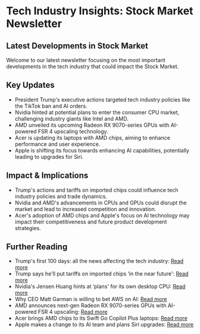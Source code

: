 # Tech Industry Insights: Stock Market Newsletter

## Latest Developments in Stock Market
Welcome to our latest newsletter focusing on the most important developments in the tech industry that could impact the Stock Market.

## Key Updates
- President Trump's executive actions targeted tech industry policies like the TikTok ban and AI orders.
- Nvidia hinted at potential plans to enter the consumer CPU market, challenging industry giants like Intel and AMD.
- AMD unveiled its upcoming Radeon RX 9070-series GPUs with AI-powered FSR 4 upscaling technology.
- Acer is updating its laptops with AMD chips, aiming to enhance performance and user experience.
- Apple is shifting its focus towards enhancing AI capabilities, potentially leading to upgrades for Siri.

## Impact & Implications
- Trump's actions and tariffs on imported chips could influence tech industry policies and trade dynamics.
- Nvidia and AMD's advancements in CPUs and GPUs could disrupt the market and lead to increased competition and innovation.
- Acer's adoption of AMD chips and Apple's focus on AI technology may impact their competitiveness and future product development strategies.

## Further Reading
- Trump's first 100 days: all the news affecting the tech industry: [Read more](https://www.theverge.com/24348851/donald-trump-presidency-tech-science-news)
- Trump says he'll put tariffs on imported chips ‘in the near future': [Read more](https://www.theverge.com/2025/1/27/24353388/trump-tariffs-chips-act-ai-deepseek)
- Nvidia's Jensen Huang hints at ‘plans' for its own desktop CPU: [Read more](https://www.theverge.com/2025/1/8/24338939/nvidia-jensen-huang-hints-arm-desktop-cpu)
- Why CEO Matt Garman is willing to bet AWS on AI: [Read more](https://www.theverge.com/24338171/aws-ceo-matt-garman-ai-chips-anthropic-cloud-computing-trainium-decoder-podcast-interview)
- AMD announces next-gen Radeon RX 9070-series GPUs with AI-powered FSR 4 upscaling: [Read more](https://www.theverge.com/2025/1/6/24336246/amd-radeon-rx-9070-series-rdna-4-fsr-4-ces-2025)
- Acer brings AMD chips to its Swift Go Copilot Plus laptops: [Read more](https://www.theverge.com/2025/1/6/24335105/acer-amd-chips-swift-go-copilot-plus-laptops-ces-2025)
- Apple makes a change to its AI team and plans Siri upgrades: [Read more](https://www.theverge.com/2025/1/24/24351391/apple-change-ai-team-siri-upgrades-kim-vorrath)